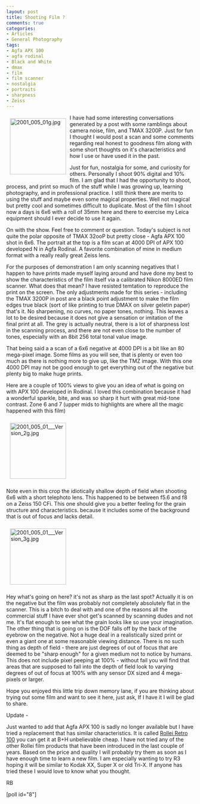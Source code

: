 ```yaml
---
layout: post
title: Shooting Film ?
comments: true
categories:
- Articles
- General Photography
tags:
- Agfa APX 100
- agfa rodinal
- Black and White
- dmax
- film
- film scanner
- nostalgia
- portraits
- sharpness
- Zeiss
---
```

<a rel="lightbox" href="/wp-content/uploads/2009/05/2001_005_01g.jpg"><img title="2001_005_01g.jpg" src="/wp-content/uploads/2009/05/.thumbs/.2001_005_01g.jpg" border="0" alt="2001_005_01g.jpg" hspace="10" vspace="10" width="150" height="150" align="left" /></a>I have had some interesting conversations generated by a post with some ramblings about camera noise, film, and TMAX 3200P. Just for fun I thought I would post a scan and some comments regarding real honest to goodness film along with some short thoughts on it's characteristics and how I use or have used it in the past.

Just for fun, nostalgia for some, and curiosity for others. Personally I shoot 90% digital and 10% film. I am glad that I had the opportunity to shoot, process, and print so much of the stuff while I was growing up, learning photography, and in professional practice. I still think there are merits to using the stuff and maybe even some magical properties. Well not magical but pretty cool and sometimes difficult to duplicate. Most of the film I shoot now a days is 6x6 with a roll of 35mm here and there to exercise my Leica equipment should I ever decide to use it again.

On with the show. Feel free to comment or question. Today's subject is not quite the polar opposite of TMAX 32ooP but pretty close - Agfa APX 100 shot in 6x6. The portrait at the top is a film scan at 4000 DPI of APX 100 developed N in Agfa Rodinal. A favorite combination of mine in medium format with a really really great Zeiss lens.

For the purposes of demonstration I am only scanning negatives that I happen to have prints made myself laying around and have done my best to show the characteristics of the film itself via a calibrated Nikon 8000ED film scanner. What does that mean? I have resisted temtation to reproduce the print on the screen. The only adjustments made for this series - including the TMAX 3200P in post are a black point adjustment to make the film edges true black (sort of like printing to true DMAX on silver geletin paper) that's it. No sharpening, no curves, no paper tones, nothing. This leaves a lot to be desired because it does not give a sensation or imitation of the final print at all. The grey is actually neutral, there is a lot of sharpness lost in the scanning process, and there are not even close to the number of tones, especially with an 8bit 256 total tonal value image.

That being said a a scan of a 6x6 negative at 4000 DPI is a bit like an 80 mega-pixel image. Some films as you will see, that is plenty or even too much as there is nothing more to give up, like the TMZ image. With this one 4000 DPI may not be good enough to get everything out of the negative but plenty big to make huge prints.

Here are a couple of 100% views to give you an idea of what is going on with APX 100 developed in Rodinal. I loved this combination because it had a wonderful sparkle, bite, and was so sharp it hurt with great mid-tone contrast. Zone 6 and 7 (upper mids to highlights are where all the magic happened with this film)

<a rel="lightbox" href="/wp-content/uploads/2009/05/2001_005_01___Version_2.jpg"></a><a rel="lightbox" href="/wp-content/uploads/2009/05/2001_005_01___Version_2g.jpg"><img title="2001_005_01___Version_2g.jpg" src="/wp-content/uploads/2009/05/.thumbs/.2001_005_01___Version_2g.jpg" border="0" alt="2001_005_01___Version_2g.jpg" hspace="10" vspace="10" width="150" height="150" /></a>

Note even in this crop the idiotically shallow depth of field when shooting 6x6 with a short telephoto lens. This happened to be between f5.6 and f8 on a Zeiss 150 CFi. This one should give you a better feeling for the grain structure and characteristics. because it includes some of the background that is out of focus and lacks detail.

<a rel="lightbox" href="/wp-content/uploads/2009/05/2001_005_01___Version_3g.jpg"><img title="2001_005_01___Version_3g.jpg" src="/wp-content/uploads/2009/05/.thumbs/.2001_005_01___Version_3g.jpg" border="0" alt="2001_005_01___Version_3g.jpg" hspace="10" vspace="10" width="150" height="150" /></a>

Hey what's going on here? it's not as sharp as the last spot? Actually it is on the negative but the film was probably not completely absolutely flat in the scanner. This is a bitch to deal with and one of the reasons all the commercial stuff I have ever shot get's scanned by scanning dudes and not me. It's flat enough to see what the grain looks like so use your imagination. The other thing that is going on is the DOF falls off by the back of the eyebrow on the negative. Not a huge deal in a realistically sized print or even a giant one at some reasonable viewing distance. There is no such thing as depth of field - there are just degrees of out of focus that are deemed to be "sharp enough" for a given medium not to notice by humans. This does not include pixel peeping at 100% - without fail you will find that areas that are supposed to fall into the depth of field look to varying degrees of out of focus at 100% with any sensor DX sized and 4 mega-pixels or larger.

Hope you enjoyed this little trip down memory lane, if you are thinking about trying out some film and want to see it here, just ask, If I have it I will be glad to share.

Update -

Just wanted to add that Agfa APX 100 is sadly no longer available but I have tried a replacement that has similar characteristics. It is called <a href="http://www.bhphotovideo.com/c/product/576138-REG/Rollei_81210011_Retro_100_120_Black.html/BI/4674/KBID/5184">Rollei Retro 100</a> you can get it at B+H unbelievable cheap. I have not tried any of the other Rollei film products that have been introduced in the last couple of years. Based on the price and quality I will probably try them as soon as I have enough time to learn a new film. I am especially wanting to try R3 hoping it will be similar to Kodak XX, Super X or old Tri-X. If anyone has tried these I would love to know what you thought.

RB

[poll id="8"] 